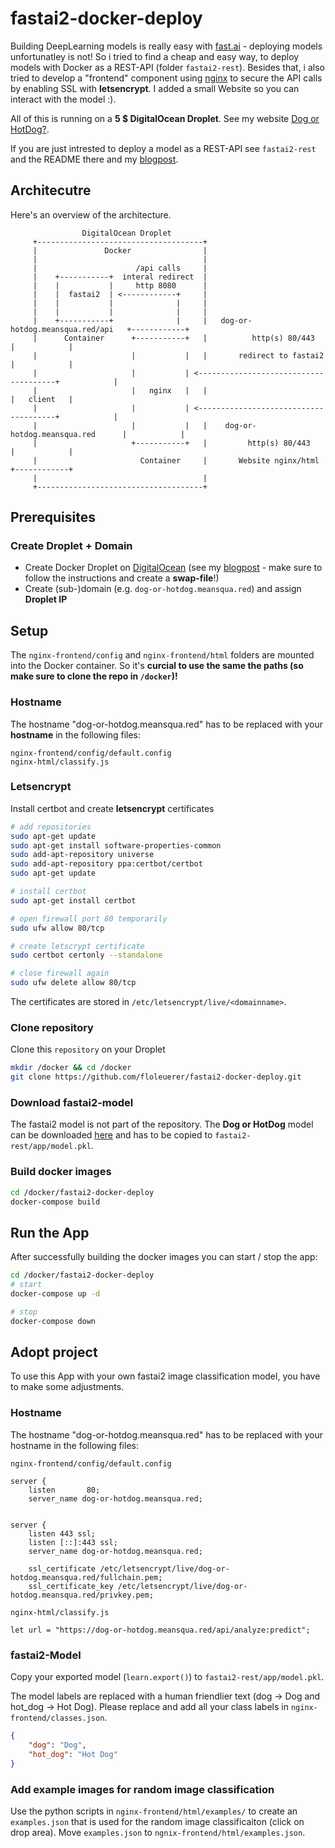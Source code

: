 # fastai2-docker-deploy

Building DeepLearning models is really easy with [fast.ai](https://www.fast.ai) - deploying models unfortunatley is not! So i tried to find a cheap and easy way, to deploy models with Docker as a REST-API (folder `fastai2-rest`). Besides that, i also tried to develop a "frontend" component using [nginx](https://www.nginx.com) to secure the API calls by enabling SSL with **letsencrypt**. I added a small Website so you can interact with the model :). 

All of this is running on a **5 $ DigitalOcean Droplet**. See my website [Dog or HotDog?](https://dog-or-hotdog.meansqua.red/).

If you are just intrested to deploy a model as a REST-API see `fastai2-rest` and the README there and my [blogpost](https://floleuerer.github.io/2020/04/26/deploy-digitalocean.html). 

## Architecutre

Here's an overview of the architecture.

```
                DigitalOcean Droplet
     +-------------------------------------+
     |               Docker                |
     |                                     |
     |                      /api calls     |
     |    +-----------+  interal redirect  |
     |    |           |     http 8080      |
     |    |  fastai2  | <------------+     |
     |    |           |              |     |
     |    |           |              |     |
     |    +-----------+              |     |   dog-or-hotdog.meansqua.red/api   +------------+
     |      Container      +-----------+   |          http(s) 80/443            |            |
     |                     |           |   |       redirect to fastai2          |            |
     |                     |           | <--------------------------------------+            |
     |                     |   nginx   |   |                                    |   client   |
     |                     |           | <--------------------------------------+            |
     |                     |           |   |    dog-or-hotdog.meansqua.red      |            |
     |                     +-----------+   |         http(s) 80/443             |            |
     |                       Container     |       Website nginx/html           +------------+
     |                                     |
     +-------------------------------------+
```

## Prerequisites

### Create Droplet + Domain
- Create Docker Droplet on [DigitalOcean](https://www.digitaloceam.com) (see my [blogpost](https://floleuerer.github.io/2020/04/26/deploy-digitalocean.html) - make sure to follow the instructions and create a **swap-file**!)
- Create (sub-)domain (e.g. `dog-or-hotdog.meansqua.red`) and assign **Droplet IP**

## Setup 

The `nginx-frontend/config` and `nginx-frontend/html` folders are mounted into the Docker container. So it's **curcial to use the same the paths (so make sure to clone the repo in `/docker`)!** 

### Hostname
The hostname "dog-or-hotdog.meansqua.red" has to be replaced with your **hostname** in the following files:
```
nginx-frontend/config/default.config
nginx-html/classify.js
```

### Letsencrypt

Install certbot and create **letsencrypt** certificates
```bash
# add repositories
sudo apt-get update
sudo apt-get install software-properties-common
sudo add-apt-repository universe
sudo add-apt-repository ppa:certbot/certbot
sudo apt-get update

# install certbot
sudo apt-get install certbot

# open firewall port 80 temporarily
sudo ufw allow 80/tcp

# create letscrypt certificate
sudo certbot certonly --standalone

# close firewall again
sudo ufw delete allow 80/tcp
```
The certificates are stored in `/etc/letsencrypt/live/<domainname>`.

### Clone repository

Clone this `repository` on your Droplet
```bash
mkdir /docker && cd /docker
git clone https://github.com/floleuerer/fastai2-docker-deploy.git
```

### Download fastai2-model

The fastai2 model is not part of the repository. The **Dog or HotDog** model can be downloaded [here](https://www.meansqua.red/files/model.pkl) and has to be copied to `fastai2-rest/app/model.pkl`.

### Build docker images

```bash
cd /docker/fastai2-docker-deploy
docker-compose build
```

## Run the App

After successfully building the docker images you can start / stop the app:
```bash
cd /docker/fastai2-docker-deploy
# start
docker-compose up -d

# stop
docker-compose down
```


## Adopt project 

To use this App with your own fastai2 image classification model, you have to make some adjustments.

### Hostname
The hostname "dog-or-hotdog.meansqua.red" has to be replaced with your hostname in the following files:

`nginx-frontend/config/default.config`
```
server {
    listen       80;
    server_name dog-or-hotdog.meansqua.red;


server {
    listen 443 ssl;
    listen [::]:443 ssl;
    server_name dog-or-hotdog.meansqua.red;

    ssl_certificate /etc/letsencrypt/live/dog-or-hotdog.meansqua.red/fullchain.pem;
    ssl_certificate_key /etc/letsencrypt/live/dog-or-hotdog.meansqua.red/privkey.pem;
```

`nginx-html/classify.js`
```
let url = "https://dog-or-hotdog.meansqua.red/api/analyze:predict";
```

### fastai2-Model

Copy your exported model (`learn.export()`) to `fastai2-rest/app/model.pkl`.

The model labels are replaced with a human friendlier text (dog -> Dog and hot_dog -> Hot Dog). Please replace and add all your class labels in `nginx-frontend/classes.json`.

```json
{
    "dog": "Dog", 
    "hot_dog": "Hot Dog"
}
```

### Add example images for random image classification
Use the python scripts in `nginx-frontend/html/examples/` to create an `examples.json` that is used for the random image classificaiton (click on drop area). 
Move `examples.json` to `ngnix-frontend/html/examples.json`.


